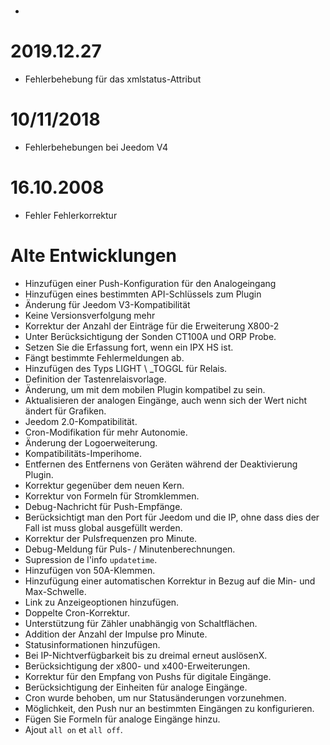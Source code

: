 # 

- 

# 2019.12.27

- Fehlerbehebung für das xmlstatus-Attribut

# 10/11/2018

- Fehlerbehebungen bei Jeedom V4

# 16.10.2008

- Fehler Fehlerkorrektur

# Alte Entwicklungen

-   Hinzufügen einer Push-Konfiguration für den Analogeingang
-   Hinzufügen eines bestimmten API-Schlüssels zum Plugin
-   Änderung für Jeedom V3-Kompatibilität
-   Keine Versionsverfolgung mehr
-   Korrektur der Anzahl der Einträge für die Erweiterung X800-2
-   Unter Berücksichtigung der Sonden CT100A und ORP Probe.
-   Setzen Sie die Erfassung fort, wenn ein IPX HS ist.
-   Fängt bestimmte Fehlermeldungen ab.
-   Hinzufügen des Typs LIGHT \ _TOGGL für Relais.
-   Definition der Tastenrelaisvorlage.
-   Änderung, um mit dem mobilen Plugin kompatibel zu sein.
-   Aktualisieren der analogen Eingänge, auch wenn sich der Wert nicht ändert
    für Grafiken.
-   Jeedom 2.0-Kompatibilität.
-   Cron-Modifikation für mehr Autonomie.
-   Änderung der Logoerweiterung.
-   Kompatibilitäts-Imperihome.
-   Entfernen des Entfernens von Geräten während der Deaktivierung
    Plugin.
-   Korrektur gegenüber dem neuen Kern.
-   Korrektur von Formeln für Stromklemmen.
-   Debug-Nachricht für Push-Empfänge.
-   Berücksichtigt man den Port für Jeedom und die IP, ohne dass dies der Fall ist
    muss global ausgefüllt werden.
-   Korrektur der Pulsfrequenzen pro Minute.
-   Debug-Meldung für Puls- / Minutenberechnungen.
-   Supression de l'info `updatetime`.
-   Hinzufügen von 50A-Klemmen.
-   Hinzufügung einer automatischen Korrektur in Bezug auf die Min- und Max-Schwelle.
-   Link zu Anzeigeoptionen hinzufügen.
-   Doppelte Cron-Korrektur.
-   Unterstützung für Zähler unabhängig von Schaltflächen.
-   Addition der Anzahl der Impulse pro Minute.
-   Statusinformationen hinzufügen.
-   Bei IP-Nichtverfügbarkeit bis zu dreimal erneut auslösenX.
-   Berücksichtigung der x800- und x400-Erweiterungen.
-   Korrektur für den Empfang von Pushs für digitale Eingänge.
-   Berücksichtigung der Einheiten für analoge Eingänge.
-   Cron wurde behoben, um nur Statusänderungen vorzunehmen.
-   Möglichkeit, den Push nur an bestimmten Eingängen zu konfigurieren.
-   Fügen Sie Formeln für analoge Eingänge hinzu.
-   Ajout `all on` et `all off`.
